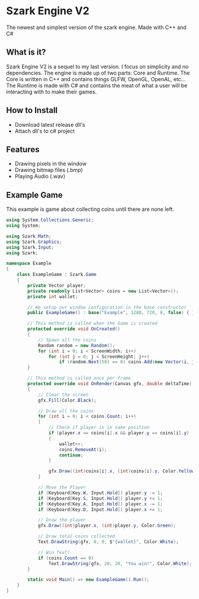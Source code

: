 # Szark Engine V2
The newest and simplest version of the szark engine. Made with C++ and C#

## What is it?
Szark Engine V2 is a sequel to my last version. 
I focus on simplicity and no dependencies.
The engine is made up of two parts: Core and Runtime. 
The Core is written in C++ and contains things GLFW, OpenGL, OpenAL, etc...
The Runtime is made with C# and contains the meat of what a user will 
be interacting with to make their games.

## How to Install
- Download latest release dll's
- Attach dll's to c# project

## Features
- Drawing pixels in the window
- Drawing bitmap files (.bmp)
- Playing Audio (.wav)

## Example Game
This example is game about collecting coins until there are none left.
```c#
using System.Collections.Generic;
using System;

using Szark.Math;
using Szark.Graphics;
using Szark.Input;
using Szark;

namespace Example
{
    class ExampleGame : Szark.Game
    {
        private Vector player;
        private readonly List<Vector> coins = new List<Vector>();
        private int wallet;

        // We setup our window configuration in the base constructor
        public ExampleGame() : base("Example", 1280, 720, 8, false) { }

        // This method is called when the Game is created
        protected override void OnCreated()
        {
            // Spawn all the coins
            Random random = new Random();
            for (int i = 0; i < ScreenWidth; i++)
                for (int j = 0; j < ScreenHeight; j++)
                    if (random.Next(50) == 0) coins.Add(new Vector(i, j));
        }

        // This method is called once per frame
        protected override void OnRender(Canvas gfx, double deltaTime)
        {
            // Clear the screen
            gfx.Fill(Color.Black);

            // Draw all the coins
            for (int i = 0; i < coins.Count; i++)
            {
                // Check if player is in same position
                if (player.x == coins[i].x && player.y == coins[i].y)
                {
                    wallet++;
                    coins.RemoveAt(i);
                    continue;
                }

                gfx.Draw((int)coins[i].x, (int)coins[i].y, Color.Yellow);
            }

            // Move the Player
            if (Keyboard[Key.W, Input.Hold]) player.y -= 1;
            if (Keyboard[Key.S, Input.Hold]) player.y += 1;
            if (Keyboard[Key.A, Input.Hold]) player.x -= 1;
            if (Keyboard[Key.D, Input.Hold]) player.x += 1;

            // Draw the player
            gfx.Draw((int)player.x, (int)player.y, Color.Green);

            // Draw total coins collected
            Text.DrawString(gfx, 0, 0, $"{wallet}", Color.White);

            // Win Text!
            if (coins.Count == 0)
                Text.DrawString(gfx, 20, 20, "You win!", Color.White);
        }

        static void Main() => new ExampleGame().Run();
    }
}
```
